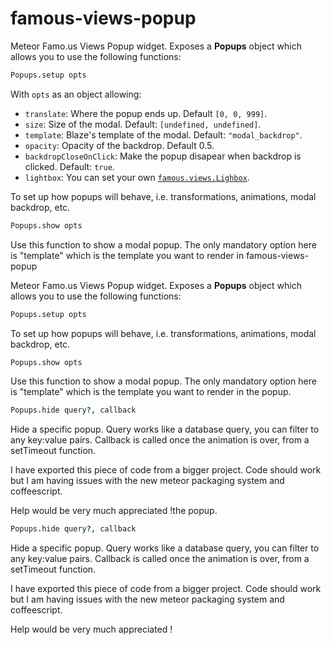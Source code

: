 famous-views-popup
==================

Meteor Famo.us Views Popup widget.
Exposes a __Popups__ object which allows you to use the following functions:

```coffeescript
Popups.setup opts
```

With `opts` as an object allowing:
* `translate`: Where the popup ends up. Default `[0, 0, 999]`.
* `size`: Size of the modal. Default: `[undefined, undefined]`.
* `template`: Blaze's template of the modal. Default: `"modal_backdrop"`.
* `opacity`: Opacity of the backdrop. Default 0.5.
* `backdropCloseOnClick`: Make the popup disapear when backdrop is clicked. Default: `true`.
* `lightbox`: You can set your own [`famous.views.Lighbox`](http://famo.us/docs/views/Lightbox).

To set up how popups will behave, i.e. transformations, animations, modal backdrop, etc.

```coffeescript
Popups.show opts
```

Use this function to show a modal popup. The only mandatory option here is "template" which is the template you want
to render in famous-views-popup

Meteor Famo.us Views Popup widget.
Exposes a __Popups__ object which allows you to use the following functions:

```coffeescript
Popups.setup opts
```

To set up how popups will behave, i.e. transformations, animations, modal backdrop, etc.

```coffeescript
Popups.show opts
```

Use this function to show a modal popup. The only mandatory option here is "template" which is the template you want
to render in the popup.

```coffeescript
Popups.hide query?, callback
```

Hide a specific popup. Query works like a database query, you can filter to any key:value pairs.
Callback is called once the animation is over, from a setTimeout function.

I have exported this piece of code from a bigger project.
Code should work but I am having issues with the new meteor packaging system and coffeescript.

Help would be very much appreciated !the popup.

```coffeescript
Popups.hide query?, callback
```

Hide a specific popup. Query works like a database query, you can filter to any key:value pairs.
Callback is called once the animation is over, from a setTimeout function.

I have exported this piece of code from a bigger project.
Code should work but I am having issues with the new meteor packaging system and coffeescript.

Help would be very much appreciated !

